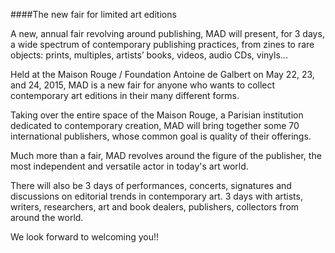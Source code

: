 ####The new fair for limited art editions

A new, annual fair revolving around publishing, MAD will present, for 3 days, a wide spectrum of contemporary publishing practices, from zines to rare objects: prints, multiples, artists’ books, videos, audio CDs, vinyls...

Held at the Maison Rouge / Foundation Antoine de Galbert on May 22, 23, and 24, 2015, MAD is a new fair for anyone who wants to collect contemporary art editions in their many different forms.

Taking over the entire space of the Maison Rouge, a Parisian institution dedicated to contemporary creation, MAD will bring together some 70 international publishers, whose common goal is quality of their offerings.

Much more than a fair, MAD revolves around the figure of the publisher, the most independent and versatile actor in today's art world.

There will also be 3 days of performances, concerts, signatures and discussions on editorial trends in contemporary art. 3 days with artists, writers, researchers, art and book dealers, publishers, collectors from around the world.

We look forward to welcoming you!!
